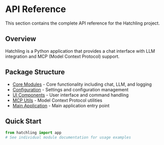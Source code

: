# API Reference

This section contains the complete API reference for the Hatchling project.

## Overview

Hatchling is a Python application that provides a chat interface with LLM integration and MCP (Model Context Protocol) support.

## Package Structure

- [Core Modules](api/core.md) - Core functionality including chat, LLM, and logging
- [Configuration](api/config.md) - Settings and configuration management
- [UI Components](api/ui.md) - User interface and command handling
- [MCP Utils](api/mcp_utils.md) - Model Context Protocol utilities
- [Main Application](api/app.md) - Main application entry point

## Quick Start

```python
from hatchling import app
# See individual module documentation for usage examples
```
